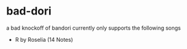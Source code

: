 # bad-dori
a bad knockoff of bandori
currently only supports the following songs
- R by Roselia (14 Notes)
